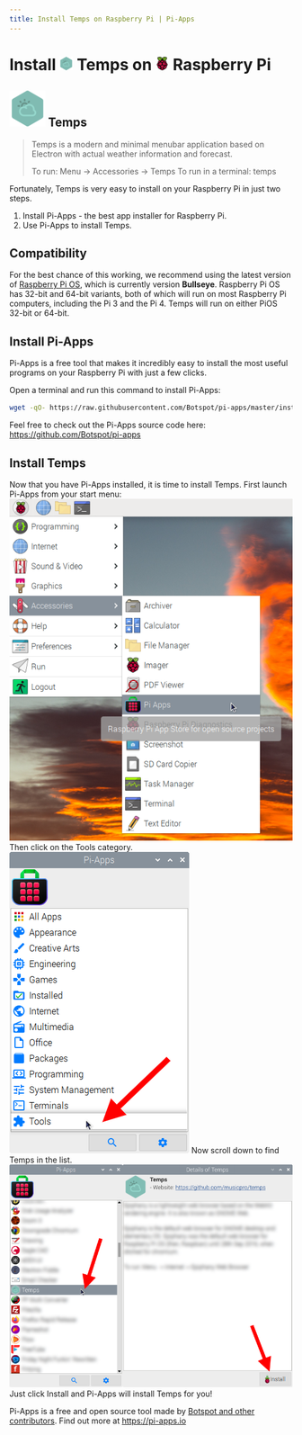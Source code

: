 ```yaml
---
title: Install Temps on Raspberry Pi | Pi-Apps
---
```

<div class="simple-install-content content">

# Install <img src="/img/app-icons/Temps/icon-64.png" height=24> Temps on <img src=/img/other-icons/raspberrypi-icon.svg height=24> Raspberry Pi

## <img src="/img/app-icons/Temps/icon-64.png"> Temps
> Temps is a modern and minimal menubar application based on Electron with actual weather information and forecast.
> 
> To run: Menu -> Accessories -> Temps
> To run in a terminal: temps

Fortunately, Temps is very easy to install on your Raspberry Pi in just two steps.
1. Install Pi-Apps - the best app installer for Raspberry Pi.
2. Use Pi-Apps to install Temps.
</div>
<div class="simple-install-content content">

## Compatibility
For the best chance of this working, we recommend using the latest version of [Raspberry Pi OS](https://www.raspberrypi.com/software/), which is currently version **Bullseye**.
Raspberry Pi OS has 32-bit and 64-bit variants, both of which will run on most Raspberry Pi computers, including the Pi 3 and the Pi 4.
Temps will run on either PiOS 32-bit or 64-bit.
</div>
<div class="simple-install-content content">

## Install Pi-Apps

Pi-Apps is a free tool that makes it incredibly easy to install the most useful programs on your Raspberry Pi with just a few clicks.

Open a terminal and run this command to install Pi-Apps:
```bash
wget -qO- https://raw.githubusercontent.com/Botspot/pi-apps/master/install | bash
```
Feel free to check out the Pi-Apps source code here: https://github.com/Botspot/pi-apps
</div>
<div class="simple-install-content content">

## Install Temps

Now that you have Pi-Apps installed, it is time to install Temps.
First launch Pi-Apps from your start menu:
<img src="/img/start-menu.png">
Then click on the Tools category.
<img src="/img/category-selections/Tools.png">
Now scroll down to find Temps in the list.
<img src="/img/app-icons/Temps/app-selection.png">
Just click Install and Pi-Apps will install Temps for you!
</div>
<div class="simple-install-content content">

Pi-Apps is a free and open source tool made by [Botspot and other contributors](/about/#contributors). Find out more at https://pi-apps.io
</div>
